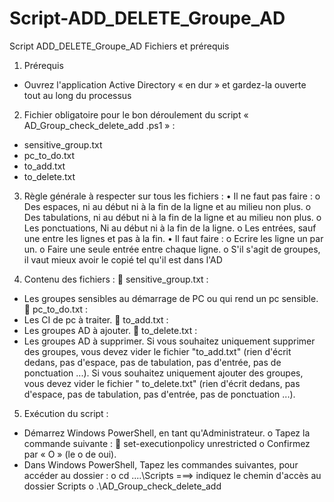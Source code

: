 # Script-ADD_DELETE_Groupe_AD
Script ADD_DELETE_Groupe_AD
Fichiers et prérequis 
1.	Prérequis
-	Ouvrez l'application Active Directory « en dur » et gardez-la ouverte tout au long du processus

2.	Fichier obligatoire pour le bon déroulement du script « AD_Group_check_delete_add .ps1 » :
-	sensitive_group.txt
-	pc_to_do.txt
-	to_add.txt
-	to_delete.txt

3.	Règle générale à respecter sur tous les fichiers :
•	Il ne faut pas faire :
o	Des espaces, ni au début ni à la fin de la ligne et au milieu non plus.
o	Des tabulations, ni au début ni à la fin de la ligne et au milieu non plus.
o	Les ponctuations, Ni au début ni à la fin de la ligne.
o	Les entrées, sauf une entre les lignes et pas à la fin.
•	Il faut faire :
o	Ecrire les ligne un par un.
o	Faire une seule entrée entre chaque ligne.
o	S'il s'agit de groupes, il vaut mieux avoir le copié tel qu'il est dans l'AD

4.	Contenu des fichiers :
	sensitive_group.txt :
-	Les groupes sensibles au démarrage de PC ou qui rend un pc sensible.
	pc_to_do.txt :
-	Les CI de pc à traiter. 
	to_add.txt :
-	Les groupes AD à ajouter.
	to_delete.txt :
-	Les groupes AD à supprimer.
Si vous souhaitez uniquement supprimer des groupes, vous devez vider le fichier "to_add.txt" (rien d'écrit dedans, pas d'espace, pas de tabulation, pas d'entrée, pas de ponctuation ...).
Si vous souhaitez uniquement ajouter des groupes, vous devez vider le fichier " to_delete.txt" (rien d'écrit dedans, pas d'espace, pas de tabulation, pas d'entrée, pas de ponctuation ...).

5.	Exécution du script : 
-	Démarrez Windows PowerShell, en tant qu'Administrateur.
o	Tapez la commande suivante :
	set-executionpolicy unrestricted
o	Confirmez par « O » (le o de oui).
-	Dans Windows PowerShell, Tapez les commandes suivantes, pour accéder au dossier :
o	cd ..\..\Scripts             ===>     indiquez le chemin d'accès au dossier Scripts
o	.\AD_Group_check_delete_add

